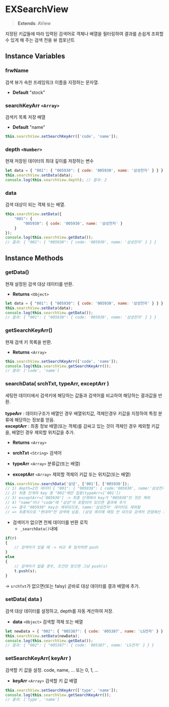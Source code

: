 # EXSearchView

> **Extends**: AView

지정된 키값들에 따라 입력된 검색어로 객체나 배열을 필터링하여 결과를 손쉽게 조회할 수 있게 해 주는 검색 전용 뷰 컴포넌트

## Instance Variables

### frwName

검색 뷰가 속한 프레임워크 이름을 지정하는 문자열.

* **Default** "stock"

### searchKeyArr `<Array>`

검색키 목록 저장 배열

* **Default** "name"

```js
this.searchView.setSearchKeyArr(['code', 'name']);
```

### depth `<Number>`

현재 저장된 데이터의 최대 깊이를 저장하는 변수

```js
let data = { "001": { "005930": { code: '005930', name: '삼성전자' } } };
this.searchView.setData(data);
console.log(this.searchView.depth); // 결과: 2
```

### data

검색 대상이 되는 객체 또는 배열.

```js
this.searchView.setData({
    "001": {
        "005930": { code: '005930', name: '삼성전자' }
    }
});
console.log(this.searchView.getData()); 
// 결과: { "001": { "005930": { code: '005930', name: '삼성전자' } } }
```



## Instance Methods


### getData()

현재 설정된 검색 대상 데이터를 반환.

* **Returns** `<Object>`

```js
let data = { "001": { "005930": { code: '005930', name: '삼성전자' } } };
this.searchView.setData(data);
console.log(this.searchView.getData()); 
// 결과: { "001": { "005930": { code: '005930', name: '삼성전자' } } }
```


### getSearchKeyArr()

현재 검색 키 목록을 반환.

* **Returns** `<Array>`

```js
this.searchView.setSearchKeyArr(['code', 'name']);
console.log(this.searchView.getSearchKeyArr()); 
// 결과: ['code', 'name']
```


### searchData( srchTxt, typeArr, exceptArr )

세팅한 데이터에서 검색키에 해당하는 값들과 검색어를 비교하여 해당하는 결과값을 반환.<br/><br/>
**typeArr** : 데이터구조가 배열인 경우 배열위치값, 객체인경우 키값을 지정하여 특정 분류에 해당하는 정보를 얻음.<br/>
**exceptArr** : 최종 정보 배열(또는 객체)를 감싸고 있는 것이 객체인 경우 제외할 키값을, 배열인 경우 제외할 위치값을 추가.

* **Returns** `<Array>`

* **srchTxt** `<String>` 검색어
* **typeArr** `<Array>` 분류값(또는 배열)
* **exceptArr** `<Array>` 제외할 객체의 키값 또는 위치값(또는 배열)

```js
this.searchView.searchData('삼성', ['001'], ['005930']);
// 1) depth=2인 데이터 { "001": { "005930": { code:'005930', name:'삼성전자' }, "005380": { code:'005380', name:'현대차'} }, "002": {...} }  
// 2) 최종 단계의 key 중 "001"에만 집중(typeArr=['001'])  
// 3) exceptArr=['005930'] -> 최종 단계에서 key가 "005930"인 것은 제외  
// 4) "name"이나 "code"에 "삼성"이 포함되어 있으면 결과에 추가  
// => 결국 "005930" key는 제외되므로, name:'삼성전자' 데이터도 제외됨  
// => 최종적으로 "현대차"만 검색에 남음. (삼성 쿼리에 매칭 안 되므로 검색어 관점에선 제외. 즉 결과=[])
```

* 검색어가 없으면 전체 데이터를 반환 로직
	* `_searchData()`내에
```js
if(r)
{
	// 검색어가 있을 때 -> 비교 후 일치하면 push
}
else
{
	// 검색어가 없을 경우, 조건만 맞으면 그냥 push(s)
	t.push(s);
}
```
-> `srchTxt`가 없으면(또는 falsy) 곧바로 대상 데이터를 결과 배열에 추가.


### setData( data )

검색 대상 데이터를 설정하고, depth를 자동 계산하여 저장.

* **data** `<Object>` 검색할 객체 또는 배열

```js
let newData = { "002": { "005387": { code: '005387', name: 'LG전자' } } };
this.searchView.setData(newData);
console.log(this.searchView.getData());
// 결과: { "002": { "005387": { code: '005387', name: 'LG전자' } } }
```

### setSearchKeyArr( keyArr )

검색할 키 값을 설정. code, name, ... 또는 0, 1, ...

* **keyArr** `<Array>` 검색할 키 값 배열

```js
this.searchView.setSearchKeyArr(['type', 'name']);
console.log(this.searchView.getSearchKeyArr()); 
// 결과: ['type', 'name']
```